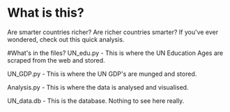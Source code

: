 # What is this?
Are smarter countries richer? Are richer countries smarter? If you've ever wondered, check out this quick analysis.

#What's in the files?
UN_edu.py - This is where the UN Education Ages are scraped from the web and stored.

UN_GDP.py - This is where the UN GDP's are munged and stored.

Analysis.py - This is where the data is analysed and visualised.

UN_data.db - This is the database. Nothing to see here really.
